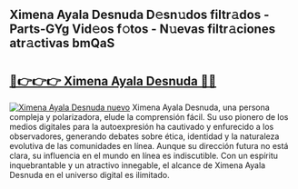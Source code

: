 ## Ximena Ayala Desnuda D𝚎sn𝚞dos filtr𝚊dos - Parts-GYg Vid𝚎os f𝚘tos - N𝚞evas filtr𝚊ciones atr𝚊ctivas bmQaS

# <h2><a href="http://mb7zft.tromn.icu/?c=Ximena+Ayala+Desnuda">🔗👉👉👉 Ximena Ayala Desnuda 🔗🔗</a></h2>

[![Ximena Ayala Desnuda nuevo](https://i.imgur.com/pEAQMta.gif)](http://mb7zft.tromn.icu/?c=Ximena+Ayala+Desnuda)
Ximena Ayala Desnuda, una persona compleja y polarizadora, elude la comprensión fácil. Su uso pionero de los medios digitales para la autoexpresión ha cautivado y enfurecido a los observadores, generando debates sobre ética, identidad y la naturaleza evolutiva de las comunidades en línea. Aunque su dirección futura no está clara, su influencia en el mundo en línea es indiscutible. Con un espíritu inquebrantable y un atractivo innegable, el alcance de Ximena Ayala Desnuda en el universo digital es ilimitado.
